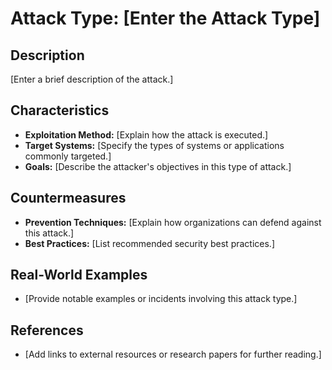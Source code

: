 # Attack Type: [Enter the Attack Type]

## Description
[Enter a brief description of the attack.]

## Characteristics
- **Exploitation Method:** [Explain how the attack is executed.]
- **Target Systems:** [Specify the types of systems or applications commonly targeted.]
- **Goals:** [Describe the attacker's objectives in this type of attack.]

## Countermeasures
- **Prevention Techniques:** [Explain how organizations can defend against this attack.]
- **Best Practices:** [List recommended security best practices.]

## Real-World Examples
- [Provide notable examples or incidents involving this attack type.]

## References
- [Add links to external resources or research papers for further reading.]
